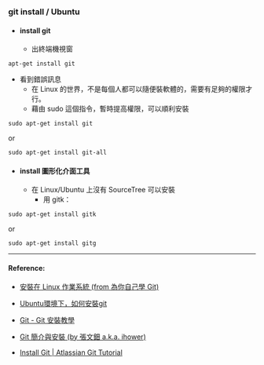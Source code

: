### git install / Ubuntu

* #### install git

  * 出終端機視窗

```
apt-get install git
```
    
* 看到錯誤訊息
  * 在 Linux 的世界，不是每個人都可以隨便裝軟體的，需要有足夠的權限才行。
  * 藉由  sudo  這個指令，暫時提高權限，可以順利安裝

```
sudo apt-get install git
```
or

```
sudo apt-get install git-all
```






* #### install 圖形化介面工具

  - 在 Linux/Ubuntu 上沒有 SourceTree 可以安裝
    - 用  gitk：



```
sudo apt-get install gitk
```

or 

```
sudo apt-get install gitg
```


  
  
---

#### Reference:

* [安裝在 Linux 作業系統 \(from 為你自己學 Git\)](https://gitbook.tw/chapters/environment/install-git-in-linux.html)

* [Ubuntu環境下，如何安裝git ](http://samwhelp.github.io/blog/read/git/install/)

* [Git - Git 安裝教學](https://git-scm.com/book/zh-tw/v2/開始-Git-安裝教學)

* [Git 簡介與安裝 \(by 張文鈿 a.k.a. ihower\)](https://ihower.tw/git/intro.html)

* [Install Git \| Atlassian Git Tutorial](https://www.atlassian.com/git/tutorials/install-git)



